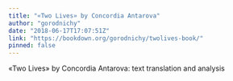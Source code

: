 ```yaml
---
title: "«Two Lives» by Concordia Antarova"
author: "gorodnichy"
date: "2018-06-17T17:07:51Z"
link: "https://bookdown.org/gorodnichy/twolives-book/"
pinned: false
---
```


«Two Lives» by Concordia Antarova: text translation and analysis
